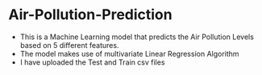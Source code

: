 # Air-Pollution-Prediction </br>
- This is a Machine Learning model that predicts the Air Pollution Levels based on 5 different features. </br>
- The model makes use of multivariate Linear Regression Algorithm </br>
- I have uploaded the Test and Train csv files
